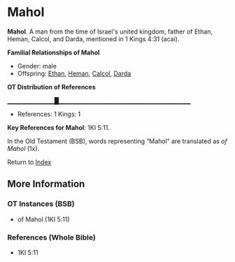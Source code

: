 # Mahol
**Mahol**. 
A man from the time of Israel's united kingdom, father of Ethan, Heman, Calcol, and Darda, mentioned in 1 Kings 4:31 (acai). 




**Familial Relationships of Mahol**


* Gender: male
* Offspring: [Ethan](Ethan.md), [Heman](Heman.md), [Calcol](Calcol.md), [Darda](Darda.md)


**OT Distribution of References**

▁▁▁▁▁▁▁▁▁▁█▁▁▁▁▁▁▁▁▁▁▁▁▁▁▁▁▁▁▁▁▁▁▁▁▁▁▁▁
* References: 1 Kings: 1



**Key References for Mahol**: 
1KI 5:11. 


In the Old Testament (BSB), words representing “Mahol” are translated as 
*of Mahol* (1x). 




Return to [Index](00-Index.md)

## More Information

### OT Instances (BSB)

* of Mahol (1KI 5:11)



### References (Whole Bible)

* 1KI 5:11



